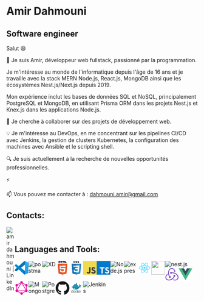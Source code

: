 # Amir Dahmouni

Software engineer
-----------------
Salut 😄

👋 Je suis Amir, développeur web fullstack, passionné par la programmation. 

Je m'intéresse au monde de l'informatique depuis l'âge de 16 ans et je travaille avec la stack MERN Node.js, React.js, MongoDB ainsi que les écosystèmes Nest.js/Next.js depuis 2019. 

Mon expérience inclut les bases de données SQL et NoSQL, principalement PostgreSQL et MongoDB, en utilisant Prisma ORM dans les projets Nest.js et Knex.js dans les applications Node.js.

💞️ Je cherche à collaborer sur des projets de développement web.

💡 Je m'intéresse au DevOps, en me concentrant sur les pipelines CI/CD avec Jenkins, la gestion de clusters Kubernetes, la configuration des machines avec Ansible et le scripting shell.

🔍 Je suis actuellement à la recherche de nouvelles opportunités professionnelles.

⚡

📫 Vous pouvez me contacter à : dahmouni.amir@gmail.com


## Contacts:


[<img align="left" alt="amir dahmouni | LinkedIn" width="22px" src="https://cdn.jsdelivr.net/npm/simple-icons@v3/icons/linkedin.svg" />][linkedin]
<br>

## Languages and Tools:
<img align="left" alt="Visual Studio Code" width="36" height="36" src="https://raw.githubusercontent.com/github/explore/80688e429a7d4ef2fca1e82350fe8e3517d3494d/topics/visual-studio-code/visual-studio-code.png" />
<img align="left" src="https://user-images.githubusercontent.com/2676579/34940598-17cc20f0-f9be-11e7-8c6d-f0190d502d64.png" alt="postman" width="36px" height="36px"/>
<img align="left" src="https://raw.githubusercontent.com/danielcranney/readme-generator/main/public/icons/skills/xd-colored.svg" width="36" height="36" alt="XD" />
<img align="left" alt="HTML5" width="36px" height="36px" src="https://raw.githubusercontent.com/github/explore/80688e429a7d4ef2fca1e82350fe8e3517d3494d/topics/html/html.png" />
<img align="left" alt="CSS3" width="36px" height="36px" src="https://raw.githubusercontent.com/github/explore/80688e429a7d4ef2fca1e82350fe8e3517d3494d/topics/css/css.png" />
<img align="left" alt="JavaScript" width="36px" height="36px" src="https://raw.githubusercontent.com/github/explore/80688e429a7d4ef2fca1e82350fe8e3517d3494d/topics/javascript/javascript.png" />
<img align="left" alt="Typescript" width="36px" height="36px" src="https://raw.githubusercontent.com/github/explore/80688e429a7d4ef2fca1e82350fe8e3517d3494d/topics/typescript/typescript.png" />
<img align="left" alt="Node.js" width="36px" height="36px" src="https://raw.githubusercontent.com/danielcranney/readme-generator/main/public/icons/skills/nodejs-colored.svg" />
<img align="left" alt="express.js" width="36px" height="36px" src="https://raw.githubusercontent.com/danielcranney/readme-generator/main/public/icons/skills/express-colored.svg"  />
<img alt=" nest.js" src="https://nestjs.com/img/logo-small.svg" height="36px" width="36px"/>
<img align="left" alt="React" width="36px" height="36px" src="https://raw.githubusercontent.com/github/explore/80688e429a7d4ef2fca1e82350fe8e3517d3494d/topics/react/react.png" />
<img align="left" src="https://assets.vercel.com/image/upload/v1662130559/nextjs/Icon_light_background.png" width="36px" height="36px" />
<img align="left" alt="Redux" width="36px" height="36px" src="https://raw.githubusercontent.com/github/explore/80688e429a7d4ef2fca1e82350fe8e3517d3494d/topics/redux/redux.png" />
<img align="left" alt="Vue" width="36px" height="36px" src="https://raw.githubusercontent.com/github/explore/80688e429a7d4ef2fca1e82350fe8e3517d3494d/topics/vue/vue.png" />
<img align="left" alt="GraphQL" width="36px" height="36px" src="https://raw.githubusercontent.com/github/explore/80688e429a7d4ef2fca1e82350fe8e3517d3494d/topics/graphql/graphql.png" />
<img align="left" alt="MongoDB" width="36px" height="36px" src="https://raw.githubusercontent.com/danielcranney/readme-generator/main/public/icons/skills/mongodb-colored.svg" />
<img align="left" alt="PostgreSql" width="36px" height="36px" src="https://raw.githubusercontent.com/danielcranney/readme-generator/main/public/icons/skills/postgresql.svg" />
<img align="left" alt="GitHub" width="36px" height="36px" src="https://raw.githubusercontent.com/github/explore/78df643247d429f6cc873026c0622819ad797942/topics/github/github.png" />
<img align="left" src="https://raw.githubusercontent.com/docker-library/docs/c350af05d3fac7b5c3f6327ac82fe4d990d8729c/docker/logo.png" width="36px" height="36px" alt="docker"/>
<img align="left" src="https://www.jenkins.io/images/jenkins-logo-title-dark.svg" width="65px" height="36px" alt="Jenkins"/>

<br>


[linkedin]:https://www.linkedin.com/in/amir-dahmouni/




